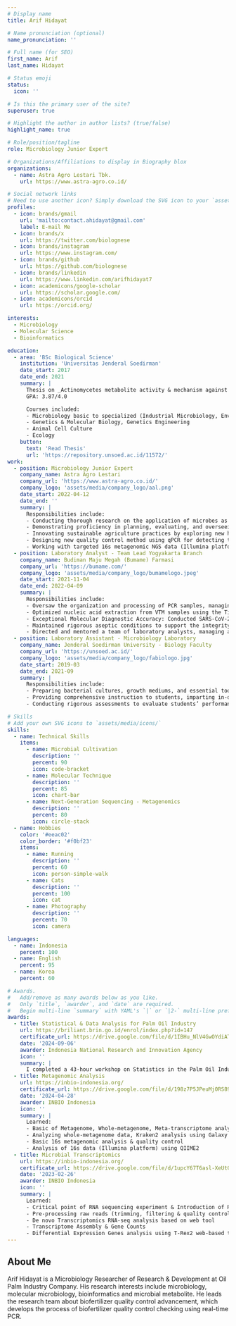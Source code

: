 ```yaml
---
# Display name
title: Arif Hidayat

# Name pronunciation (optional)
name_pronunciation: ''

# Full name (for SEO)
first_name: Arif
last_name: Hidayat

# Status emoji
status:
  icon: ''

# Is this the primary user of the site?
superuser: true

# Highlight the author in author lists? (true/false)
highlight_name: true

# Role/position/tagline
role: Microbiology Junior Expert

# Organizations/Affiliations to display in Biography blox
organizations:
  - name: Astra Agro Lestari Tbk.
    url: https://www.astra-agro.co.id/

# Social network links
# Need to use another icon? Simply download the SVG icon to your `assets/media/icons/` folder.
profiles:
  - icon: brands/gmail
    url: 'mailto:contact.ahidayat@gmail.com'
    label: E-mail Me
  - icon: brands/x
    url: https://twitter.com/biolognese
  - icon: brands/instagram
    url: https://www.instagram.com/
  - icon: brands/github
    url: https://github.com/biolognese
  - icon: brands/linkedin
    url: https://www.linkedin.com/arifhidayat7
  - icon: academicons/google-scholar
    url: https://scholar.google.com/
  - icon: academicons/orcid
    url: https://orcid.org/

interests:
  - Microbiology
  - Molecular Science
  - Bioinformatics

education:
  - area: 'BSc Biological Science'
    institution: 'Universitas Jenderal Soedirman'
    date_start: 2017
    date_end: 2021
    summary: |
      Thesis on _Actinomycetes metabolite activity & mechanism against pathogenic _Klebsiella pneumoneae__. Supervised by [Dr. Dini Ryandini, M.Si.](https://sinelitabmas.unsoed.ac.id/profile-peneliti/gos?id=6021630).
      GPA: 3.87/4.0

      Courses included:
      - Microbiology basic to specialized (Industrial Microbiology, Environmental Biology, Microbial Systematic, Virology, etc.)
      - Genetics & Molecular Biology, Genetics Engineering
      - Animal Cell Culture
      - Ecology
    button:
      text: 'Read Thesis'
      url: 'https://repository.unsoed.ac.id/11572/'
work:
  - position: Microbiology Junior Expert
    company_name: Astra Agro Lestari
    company_url: 'https://www.astra-agro.co.id/'
    company_logo: 'assets/media/company_logo/aal.png'
    date_start: 2022-04-12
    date_end: ''
    summary: |
      Responsibilities include:
      - Conducting thorough research on the application of microbes as soil fertilizers for nursery and mature palm oil plants, resulting in a significant 25% reduction in fertilizer costs and emissions.
      - Demonstrating proficiency in planning, evaluating, and overseeing the research program, contributing to the successful release of a biofertilizer product under a designated number.
      - Innovating sustainable agriculture practices by exploring new herbicide complement and biofungicides from actinomycetes secondary metabolites.
      - Designing new quality control method using qPCR for detecting the quantity and purity of microbes in our biofertilizer product, leading to a 80% improvement in time efficiency and a 90% increase in precision for quality control analysis.
      - Working with targeted 16s metagenomic NGS data (Illumina platform) to unveil the effect of soil applied biofertilizer microorganism community.
  - position: Laboratory Analyst - Team Lead Yogyakarta Branch
    company_name: Budiman Maju Megah (Bumame) Farmasi
    company_url: 'https://bumame.com/'
    company_logo: 'assets/media/company_logo/bumamelogo.jpeg'
    date_start: 2021-11-04
    date_end: 2022-04-09
    summary: |
      Responsibilities include:
      - Oversaw the organization and processing of PCR samples, managing a robust database encompassing over 8,000 entries with precision and efficiency.
      - Optimized nucleic acid extraction from VTM samples using the Tianlong Libex Nucleic Acid Extractor, ensuring superior sample preparation for downstream analysis.
      - Exceptional Molecular Diagnostic Accuracy: Conducted SARS-CoV-2 detection with a 98% accuracy rate by analyzing N-Gene and RdRP gene sequences, leveraging the CareGene Wellsbio RT-PCR kit.
      - Maintained rigorous aseptic conditions to support the integrity of sensitive molecular biology workflows, mitigating contamination risks effectively.
      - Directed and mentored a team of laboratory analysts, managing administrative functions, laboratory processes, and inventory control to sustain seamless operations.
  - position: Laboratory Assistant - Microbiology Laboratory
    company_name: Jenderal Soedirman University - Biology Faculty
    company_url: 'https://unsoed.ac.id/'
    company_logo: 'assets/media/company_logo/fabiologo.jpg'
    date_start: 2019-03
    date_end: 2021-09
    summary: |
      Responsibilities include:
      - Preparing bacterial cultures, growth mediums, and essential tools and materials to ensure a well-equipped and efficient laboratory environment.
      - Providing comprehensive instruction to students, imparting in-depth knowledge and hands-on experience during practical class sessions in the laboratory.
      - Conducting rigorous assessments to evaluate students’ performance and comprehension in their practical activities, offering valuable feedback to support their learning and skill development.

# Skills
# Add your own SVG icons to `assets/media/icons/`
skills:
  - name: Technical Skills
    items:
      - name: Microbial Cultivation
        description: ''
        percent: 90
        icon: code-bracket
      - name: Molecular Technique
        description: ''
        percent: 85
        icon: chart-bar
      - name: Next-Generation Sequencing - Metagenomics
        description: ''
        percent: 80
        icon: circle-stack
  - name: Hobbies
    color: '#eeac02'
    color_border: '#f0bf23'
    items:
      - name: Running
        description: ''
        percent: 60
        icon: person-simple-walk
      - name: Cats
        description: ''
        percent: 100
        icon: cat
      - name: Photography
        description: ''
        percent: 70
        icon: camera

languages:
  - name: Indonesia
    percent: 100
  - name: English
    percent: 95
  - name: Korea
    percent: 60

# Awards.
#   Add/remove as many awards below as you like.
#   Only `title`, `awarder`, and `date` are required.
#   Begin multi-line `summary` with YAML's `|` or `|2-` multi-line prefix and indent 2 spaces below.
awards:
  - title: Statistical & Data Analysis for Palm Oil Industry
    url: https://briliant.brin.go.id/enrol/index.php?id=147
    certificate_url: https://drive.google.com/file/d/1IBHu_NlV4GwOYdiATfl_LItuEls72X48/view?usp=sharing
    date: '2024-09-06'
    awarder: Indonesia National Research and Innovation Agency
    icon: ''
    summary: |
      I completed a 43-hour workshop on Statistics in the Palm Oil Industry, enhancing my skills in experimental design, multivariate analysis, and statistical software. Through hands-on case studies, I analyzed agronomic parameters of oil palms treated with microorganisms, linking data-driven insights to microbial biotechnology and sustainable agriculture. This experience enriched my ability to apply statistics to R&D innovations.
  - title: Metagenomic Analysis
    url: https://inbio-indonesia.org/
    certificate_url: https://drive.google.com/file/d/198z7P5JPeuMj0RS89x51uQxd424iye-q/view?usp=sharing
    date: '2024-04-28'
    awarder: INBIO Indonesia
    icon: ''
    summary: |
      Learned:
      - Basic of Metagenome, Whole-metagenome, Meta-transcriptome analysis, and whole genome sequencing
      - Analyzing whole-metagenome data, Kraken2 analysis using Galaxy
      - Basic 16s metagenomic analysis & quality control
      - Analysis of 16s data (Illumina platform) using QIIME2
  - title: Microbial Transcriptomics
    url: https://inbio-indonesia.org/
    certificate_url: https://drive.google.com/file/d/1upcY67T6asl-XeUtGiF-aJMrjBbPE3xx/view?usp=sharing
    date: '2023-02-26'
    awarder: INBIO Indonesia
    icon: ''
    summary: |
      Learned:
      - Critical point of RNA sequencing experiment & Introduction of Rfam as RNA database
      - Pre-processing raw reads (trimming, filtering & quality control) using web-based tool (Galaxy)
      - De novo Transcriptomics RNA-seq analysis based on web tool
      - Transcriptome Assembly & Gene Counts
      - Differential Expression Genes analysis using T-Rex2 web-based tool & Visualization
---
```


## About Me

Arif Hidayat is a Microbiology Researcher of Research & Development at Oil Palm Industry Company. His research interests include microbiology, molecular microbiology, bioinformatics and microbial metabolite. He leads the research team about biofertilizer quality control advancement, which develops the process of biofertilizer quality control checking using real-time PCR.

